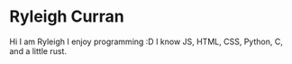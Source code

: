 # Ryleigh Curran

Hi I am Ryleigh I enjoy programming :D
I know JS, HTML, CSS, Python, C, and a little rust.